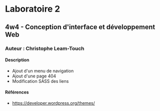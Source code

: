 # Laboratoire 2
## 4w4 - Conception d'interface et développement Web
### Auteur : Christophe Leam-Touch
#### Description
- Ajout d'un menu de navigation
- Ajout d'une page 404
- Modification SASS des liens

#### Références
- https://developer.wordpress.org/themes/